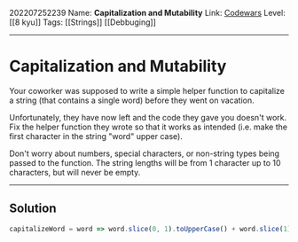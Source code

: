 202207252239
Name: **Capitalization and Mutability**
Link: [Codewars]()
Level:  [[8 kyu]]
Tags: [[Strings]] [[Debbuging]]

---

# Capitalization and Mutability

Your coworker was supposed to write a simple helper function to capitalize a string (that contains a single word) before they went on vacation.

Unfortunately, they have now left and the code they gave you doesn't work. Fix the helper function they wrote so that it works as intended (i.e. make the first character in the string "word" upper case).

Don't worry about numbers, special characters, or non-string types being passed to the function. The string lengths will be from 1 character up to 10 characters, but will never be empty.

---

## Solution

``` javascript
capitalizeWord = word => word.slice(0, 1).toUpperCase() + word.slice(1)
```